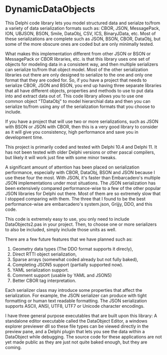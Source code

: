 # DynamicDataObjects
This Delphi code library lets you model structured data and serialze to/from a variety of data serialization formats such as:
CBOR, JSON, MessagePack, ION, UBJSON, BSON, Smile, DataObj, CSV, ICS, BinaryJData, etc.  Most of these serializations are complete such as JSON, BSON, CBOR, DataObj, but some of the more obscure ones are coded but are only minimally tested.

What makes this implementation different from other JSON or BSON or MessagePack or CBOR libraries, etc. is that this library uses one set of objects for modeling data in a consistent way, and then multiple serializers can serialize to/from that object model.  Most of the other serialization libraries out there are only designed to serialize to the one and only one format that they are coded for.  So, if you have a project that needs to serialize CBOR, JSON and BSON, you end up having three separate libraries that all have different objects, properties and methods to use to put data into and extract data out of.  This code library allows you to use one common object "TDataObj" to model hierarchial data and then you can serialize to/from using any of the serialization formats that you choose to include. 

If you have a project that will use two or more serializations, such as JSON with BSON or JSON with CBOR, then this is a very good library to consider as it will give you consistency, high performance and save you in development time. 

This project is primarily coded and tested with Delphi 10.4 and Delphi 11.  It has not been tested with older Delphi versions or other pascal compilers, but likely it will work just fine with some minor tweaks. 

A significant amount of attention has been placed on serialization performance, especially with CBOR, DataObj, BSON and JSON because I use these four the most.  With JSON, it's faster than Embarcadero's multiple JSON implementations under most situations.  The JSON serialization has been extensively compared performance-wise to a few of the other popular JSON libraries for Delphi out there.  Most of them are so extremely slow that I stopped comparing with them.  The three that I found to be the best performance-wise are embarcadero's system.json, Grijjy, DDO, and this code.    

This code is extremely easy to use, you only need to include DataObjects2.pas in your project.  Then, to choose one or more serializers to also be included, simply include those units as well.  

There are a few future features that we have planned such as:
  1.  Geometry data types (The DDO format supports it direcly),
  2.  Direct RTTI object serialization,
  3.  Sparse arrays (somewhat coded already but not fully baked),
  4.  Completing JSON5 support (partially supported now).
  5.  YAML serialization support.
  6.  Comment support (usable by YAML and JSON5)
  7.  Better CBOR tag interpretation.


Each serializer class may introduce some properties that affect the serialization.  For example, the JSON serializer can produce with tight formatting or human text readable formatting. The JSON serialization supports ASCII, ANSI, UTF8, UTF7 or Unicode character encodings. 

I have three general purpose executables that are built upon this library:  A standalone editor executable called the DataObject Editor, a windows explorer previewer dll so these file types can be viewed directly in the preview pane, and a Delphi plugin that lets you see the data within a DataObject while debugging.  The source code for these applications are not yet made public as they are just not quite baked enough, but they are coming.
